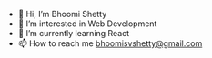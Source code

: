 - 👋 Hi, I’m Bhoomi Shetty
- 👀 I’m interested in Web Development
- 🌱 I’m currently learning React
- 📫 How to reach me bhoomisvshetty@gmail.com

<!---
bhoomihz/bhoomihz is a ✨ special ✨ repository because its `README.md` (this file) appears on your GitHub profile.
You can click the Preview link to take a look at your changes.
--->
